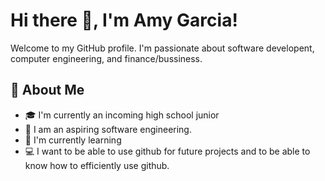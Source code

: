 
# Hi there 👋, I'm Amy Garcia!

Welcome to my GitHub profile. I'm passionate about software developent, computer engineering, and finance/bussiness.

## 🚀 About Me
- 🎓 I'm currently an incoming high school junior
- 💼 I am an aspiring software engineering.
- 🌱 I'm currently learning
- 💻 I want to be able to use github for future projects and to be able to know how to efficiently use github.



